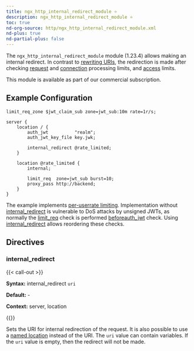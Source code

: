 ```yaml
---
title: ngx_http_internal_redirect_module ⭐️
description: ngx_http_internal_redirect_module ⭐️
toc: true
nd-org-source: http/ngx_http_internal_redirect_module.xml
nd-plus: true
nd-partial-plus: false
---
```



<!--
********************************************************************************
🛑 WARNING: AUTOGENERATED FILE - DO NOT EDIT 🛑
This Markdown file was automatically generated from the source XML documentation.
Any manual changes made directly to this file will be overwritten.
To request or suggest changes, please edit the source XML files instead.
https://github.com/nginx/nginx.org/tree/main/xml/en
********************************************************************************
-->


The `ngx_http_internal_redirect_module` module (1.23.4) allows
making an internal redirect.
In contrast to
[rewriting URIs](/nginx/module-reference/http/ngx_http_rewrite_module),
the redirection is made after checking
[request](/nginx/module-reference/http/ngx_http_limit_req_module) and
[connection](/nginx/module-reference/http/ngx_http_limit_conn_module) processing limits,
and [access](/nginx/module-reference/http/ngx_http_access_module) limits.

This module is available as part of our
commercial subscription.
## Example Configuration


```nginx
limit_req_zone $jwt_claim_sub zone=jwt_sub:10m rate=1r/s;

server {
    location / {
        auth_jwt          "realm";
        auth_jwt_key_file key.jwk;

        internal_redirect @rate_limited;
    }

    location @rate_limited {
        internal;

        limit_req  zone=jwt_sub burst=10;
        proxy_pass http://backend;
    }
}

```


The example implements
[per-user](https://datatracker.ietf.org/doc/html/rfc7519#section-4.1.2)[rate limiting](/nginx/module-reference/http/ngx_http_limit_req_module).
Implementation without [internal_redirect](#internal_redirect)
is vulnerable to DoS attacks by unsigned JWTs, as normally the
[limit_req](/nginx/module-reference/http/ngx_http_limit_req_module#limit_req)
check is performed
[before](/nginx/module-reference/../dev/development_guide#http_phases)[auth_jwt](/nginx/module-reference/http/ngx_http_auth_jwt_module#auth_jwt) check.
Using [internal_redirect](#internal_redirect)
allows reordering these checks.
## Directives

### internal_redirect

{{< call-out >}}

**Syntax:** internal_redirect `uri`

**Default:** -

**Context:** server, location


{{</call-out>}}


Sets the URI for internal redirection of the request.
It is also possible to use a
[named location](/nginx/module-reference/http/ngx_http_core_module#location_named)
instead of the URI.
The `uri` value can contain variables.
If the `uri` value is empty,
then the redirect will not be made.
